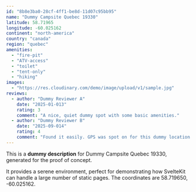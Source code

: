 ```yaml
---
id: "8b8e3ba0-28cf-4ff1-be8d-11d07c95bb95"
name: "Dummy Campsite Quebec 19330"
latitude: 58.71965
longitude: -60.025162
continent: "north-america"
country: "canada"
region: "quebec"
amenities:
  - "fire-pit"
  - "ATV-access"
  - "toilet"
  - "tent-only"
  - "hiking"
images:
  - "https://res.cloudinary.com/demo/image/upload/v1/sample.jpg"
reviews:
  - author: "Dummy Reviewer A"
    date: "2025-01-013"
    rating: 3
    comment: "A nice, quiet dummy spot with some basic amenities."
  - author: "Dummy Reviewer B"
    date: "2025-09-014"
    rating: 4
    comment: "Found it easily. GPS was spot on for this dummy location."
---
```


This is a **dummy description** for Dummy Campsite Quebec 19330, generated for the proof of concept.

It provides a serene environment, perfect for demonstrating how SvelteKit can handle a large number of static pages. The coordinates are 58.719650, -60.025162.
